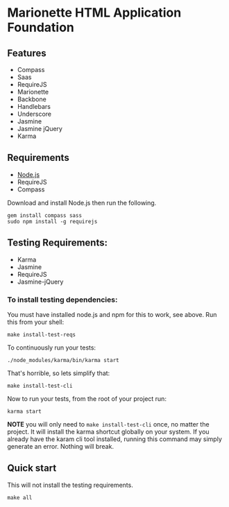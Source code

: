 # Marionette HTML Application Foundation

## Features

* Compass
* Saas
* RequireJS
* Marionette
* Backbone
* Handlebars
* Underscore
* Jasmine
* Jasmine jQuery
* Karma

## Requirements

* [Node.js](http://nodejs.org/download/)
* RequireJS
* Compass

Download and install Node.js then run the following.

```
gem install compass sass
sudo npm install -g requirejs

```


## Testing Requirements:

* Karma
* Jasmine
* RequireJS
* Jasmine-jQuery

### To install testing dependencies:

You must have installed node.js and npm for this to work, see above.
Run this from your shell:

```
make install-test-reqs
```

To continuously run your tests:

```
./node_modules/karma/bin/karma start
```

That's horrible, so lets simplify that:

```
make install-test-cli
```

Now to run your tests, from the root of your project run:

```
karma start
```

**NOTE** you will only need to `make install-test-cli` once, no matter the
project. It will install the karma shortcut globally on your system.
If you already have the karam cli tool installed, running this command
may simply generate an error. Nothing will break.



## Quick start

This will not install the testing requirements.

```
make all
```